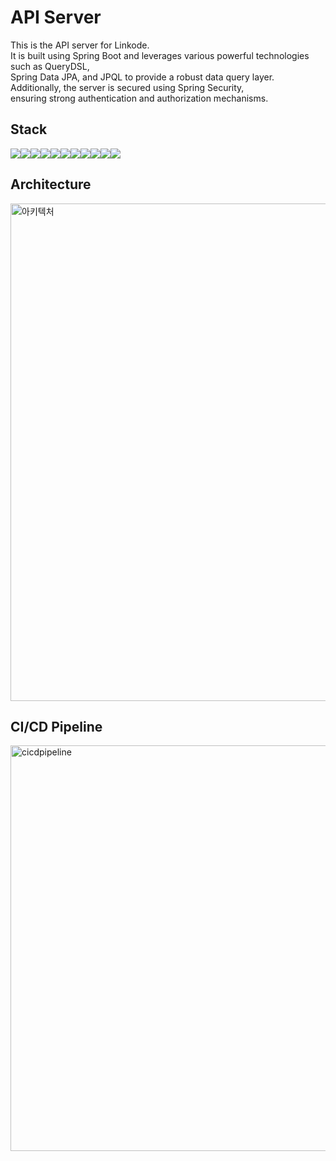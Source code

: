 # API Server

This is the API server for Linkode.  
It is built using Spring Boot and leverages various powerful technologies such as QueryDSL,   
Spring Data JPA, and JPQL to provide a robust data query layer.   
Additionally, the server is secured using Spring Security,  
ensuring strong authentication and authorization mechanisms.

## Stack
<img src="https://img.shields.io/badge/spring-6DB33F?style=for-the-badge&logo=spring&logoColor=white"/><img src="https://img.shields.io/badge/SpringBoot-6DB33F?style=for-the-badge&logo=Spring&logoColor=white"/><img src="https://img.shields.io/badge/Spring Security-6DB33F?style=for-the-badge&logo=Spring Security&logoColor=white"><img src="https://img.shields.io/badge/nginx-%23009639.svg?style=for-the-badge&logo=nginx&logoColor=white"><img src="https://img.shields.io/badge/docker-%230db7ed.svg?style=for-the-badge&logo=docker&logoColor=white"><img src="https://img.shields.io/badge/Redis-DC382D?style=for-the-badge&logo=Redis&logoColor=white"><img src="https://img.shields.io/badge/mysql-4479A1?style=for-the-badge&logo=mysql&logoColor=white"/><img src="https://img.shields.io/badge/aws-232F3E?style=for-the-badge&logo=amazonaws&logoColor=white"/><img src="https://img.shields.io/badge/GitHub Actions-2088FF?style=for-the-badge&logo=GitHub Actions&logoColor=white"><img src="https://img.shields.io/badge/Amazon%20EC2-FF9900?style=for-the-badge&logo=Amazon%20EC2&logoColor=white"><img src="https://img.shields.io/badge/Amazon%20S3-569A31?style=for-the-badge&logo=Amazon%20S3&logoColor=white">

## Architecture  
<img width="796" alt="아키텍처" src="https://github.com/user-attachments/assets/9464c9fa-fdf4-4951-aaad-8d1a9beb7d28">  




## CI/CD Pipeline
<img width="649" alt="cicdpipeline" src="https://github.com/user-attachments/assets/79a0114c-0c54-4470-b7f3-e860044d4381">
